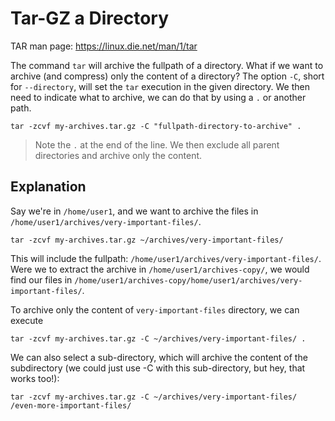 # Tar-GZ a Directory

TAR man page: https://linux.die.net/man/1/tar

The command `tar` will archive the fullpath of a directory. What if we want to archive (and compress) only the content of a directory?
The option `-C`, short for `--directory`, will set the `tar` execution in the given directory.
We then need to indicate what to archive, we can do that by using a `.` or another path.

```shell
tar -zcvf my-archives.tar.gz -C "fullpath-directory-to-archive" .
```
> Note the `.` at the end of the line. We then exclude all parent directories and archive only the content.

## Explanation

Say we're in `/home/user1`, and we want to archive the files in `/home/user1/archives/very-important-files/`.

```shell
tar -zcvf my-archives.tar.gz ~/archives/very-important-files/
```
This will include the fullpath: `/home/user1/archives/very-important-files/`.
Were we to extract the archive in `/home/user1/archives-copy/`, we would find our files in `/home/user1/archives-copy/home/user1/archives/very-important-files/`.

To archive only the content of `very-important-files` directory, we can execute
```shell
tar -zcvf my-archives.tar.gz -C ~/archives/very-important-files/ .
```

We can also select a sub-directory, which will archive the content of the subdirectory (we could just use -C with this sub-directory, but hey, that works too!):
```shell
tar -zcvf my-archives.tar.gz -C ~/archives/very-important-files/ /even-more-important-files/
```